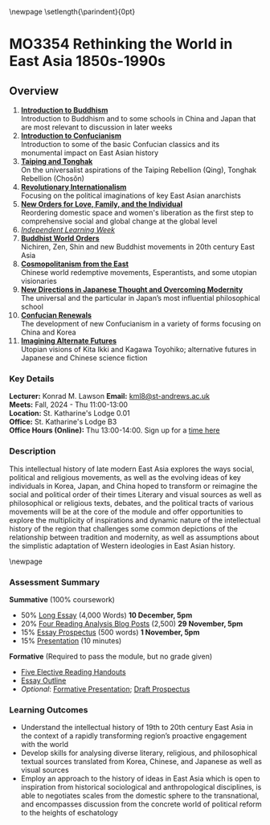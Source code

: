 \newpage
\setlength{\parindent}{0pt}
# MO3354 Rethinking the World in East Asia 1850s-1990s

## Overview

1.	[**Introduction to Buddhism**](#buddhism)  
Introduction to Buddhism and to some schools in China and Japan that are most relevant to discussion in later weeks
2.	[**Introduction to Confucianism**](#confucianism)  
Introduction to some of the basic Confucian classics and its monumental impact on East Asian history
3.	[**Taiping and Tonghak**](#taiping)  
On the universalist aspirations of the Taiping Rebellion (Qing), Tonghak Rebellion (Chosŏn)
4.	[**Revolutionary Internationalism**](#rev)  
Focusing on the political imaginations of key East Asian anarchists
5.	[**New Orders for Love, Family, and the Individual**](#love)  
Reordering domestic space and women's liberation as the first step to comprehensive social and global change at the global level
6.  [*Independent Learning Week*](#ilw)  
7.	[**Buddhist World Orders**](#world)  
Nichiren, Zen, Shin and new Buddhist movements in 20th century East Asia
8.	[**Cosmopolitanism from the East**](#cosmo)  
Chinese world redemptive movements, Esperantists, and some utopian visionaries
9.	[**New Directions in Japanese Thought and Overcoming Modernity**](#new)  
The universal and the particular in Japan’s most influential philosophical school
10.	[**Confucian Renewals**](#renewals)   
The development of new Confucianism in a variety of forms focusing on China and Korea
11.	[**Imagining Alternate Futures**](#imagining)  
Utopian visions of Kita Ikki and Kagawa Toyohiko; alternative futures in Japanese and Chinese science fiction

### Key Details

**Lecturer:** Konrad M. Lawson **Email:** kml8@st-andrews.ac.uk  
**Meets:** Fall, 2024 - Thu 11:00-13:00  
**Location:** St. Katharine's Lodge 0.01  
**Office:** St. Katharine's Lodge B3   
**Office Hours (Online):** Thu 13:00-14:00. Sign up for a [time here](https://goo.gl/Rh19wj)

### Description

This intellectual history of late modern East Asia explores the ways social, political and religious movements, as well as the evolving ideas of key individuals in Korea, Japan, and China hoped to transform or reimagine the social and political order of their times Literary and visual sources as well as philosophical or religious texts, debates, and the political tracts of various movements will be at the core of the module and offer opportunities to explore the multiplicity of inspirations and dynamic nature of the intellectual history of the region that challenges some common depictions of the relationship between tradition and modernity, as well as assumptions about the simplistic adaptation of Western ideologies in East Asian history.

\newpage

### Assessment Summary

**Summative** (100% coursework)

- 50% [Long Essay](#longessay) (4,000 Words) **10 December, 5pm**
- 20% [Four Reading Analysis Blog Posts](#posts) (2,500) **29 November, 5pm**
- 15% [Essay Prospectus](#prospectus) (500 words) **1 November, 5pm**
- 15% [Presentation](#presentation) (10 minutes)

**Formative** (Required to pass the module, but no grade given) 
 
- [Five Elective Reading Handouts](#handouts)
- [Essay Outline](#outline)
- *Optional*: [Formative Presentation](#formativepres); [Draft Prospectus](#formative)


### Learning Outcomes

* Understand the intellectual history of 19th to 20th century East Asia in the context of a rapidly transforming region’s proactive engagement with the world
* Develop skills for analysing diverse literary, religious, and philosophical textual sources translated from Korea, Chinese, and Japanese as well as visual sources
* Employ an approach to the history of ideas in East Asia which is open to inspiration from historical sociological and anthropological disciplines, is able to negotiates scales from the domestic sphere to the transnational, and encompasses discussion from the concrete world of political reform to the heights of eschatology
